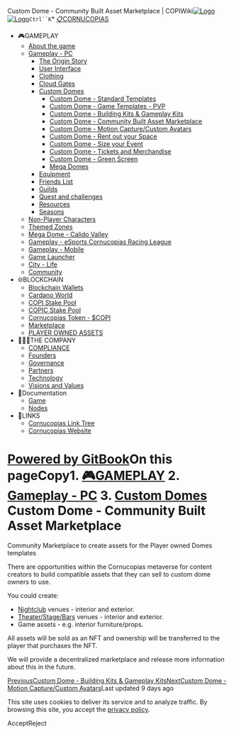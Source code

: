 Custom Dome - Community Built Asset Marketplace | COPIWiki[![Logo](https://copiwiki.cornucopias.io/~gitbook/image?url=https%3A%2F%2F1762761122-files.gitbook.io%2F%7E%2Ffiles%2Fv0%2Fb%2Fgitbook-x-prod.appspot.com%2Fo%2Forganizations%252FVpfHHIHQI6ROs7kspCfa%252Fsites%252Fsite_dzbNR%252Flogo%252FxczoLfMLSrLZyl8UxDSg%252FCornucopias_Logo-White-Medium.png%3Falt%3Dmedia%26token%3Dcfef2e74-c264-4b9d-bc1c-d89788f5dc9c&width=260&dpr=4&quality=100&sign=ce383b9c&sv=2)![Logo](https://copiwiki.cornucopias.io/~gitbook/image?url=https%3A%2F%2F1762761122-files.gitbook.io%2F%7E%2Ffiles%2Fv0%2Fb%2Fgitbook-x-prod.appspot.com%2Fo%2Forganizations%252FVpfHHIHQI6ROs7kspCfa%252Fsites%252Fsite_dzbNR%252Flogo%252FxczoLfMLSrLZyl8UxDSg%252FCornucopias_Logo-White-Medium.png%3Falt%3Dmedia%26token%3Dcfef2e74-c264-4b9d-bc1c-d89788f5dc9c&width=260&dpr=4&quality=100&sign=ce383b9c&sv=2)](/)`Ctrl``K`* [📋CORNUCOPIAS](/)
* 🎮GAMEPLAY
	+ [About the game](/gameplay/about-the-game)
	+ [Gameplay - PC](/gameplay/gameplay-pc)
		- [The Origin Story](/gameplay/gameplay-pc/the-origin-story)
		- [User Interface](/gameplay/gameplay-pc/user-interface)
		- [Clothing](/gameplay/gameplay-pc/clothing)
		- [Cloud Gates](/gameplay/gameplay-pc/cloud-gates)
		- [Custom Domes](/gameplay/gameplay-pc/custom-domes)
			* [Custom Dome - Standard Templates](/gameplay/gameplay-pc/custom-domes/custom-dome-standard-templates)
			* [Custom Dome - Game Templates - PVP](/gameplay/gameplay-pc/custom-domes/custom-dome-game-templates-pvp)
			* [Custom Dome - Building Kits & Gameplay Kits](/gameplay/gameplay-pc/custom-domes/custom-dome-building-kits-and-gameplay-kits)
			* [Custom Dome - Community Built Asset Marketplace](/gameplay/gameplay-pc/custom-domes/custom-dome-community-built-asset-marketplace)
			* [Custom Dome - Motion Capture/Custom Avatars](/gameplay/gameplay-pc/custom-domes/custom-dome-motion-capture-custom-avatars)
			* [Custom Dome - Rent out your Space](/gameplay/gameplay-pc/custom-domes/custom-dome-rent-out-your-space)
			* [Custom Dome - Size your Event](/gameplay/gameplay-pc/custom-domes/custom-dome-size-your-event)
			* [Custom Dome - Tickets and Merchandise](/gameplay/gameplay-pc/custom-domes/custom-dome-tickets-and-merchandise)
			* [Custom Dome - Green Screen](/gameplay/gameplay-pc/custom-domes/custom-dome-green-screen)
			* [Mega Domes](/gameplay/gameplay-pc/custom-domes/mega-domes)
		- [Equipment](/gameplay/gameplay-pc/equipment)
		- [Friends List](/gameplay/gameplay-pc/friends-list)
		- [Guilds](/gameplay/gameplay-pc/guilds)
		- [Quest and challenges](/gameplay/gameplay-pc/quest-and-challenges)
		- [Resources](/gameplay/gameplay-pc/resources)
		- [Seasons](/gameplay/gameplay-pc/seasons)
	+ [Non-Player Characters](/gameplay/non-player-characters)
	+ [Themed Zones](/gameplay/themed-zones)
	+ [Mega Dome - Calido Valley](/gameplay/mega-dome-calido-valley)
	+ [Gameplay - eSports Cornucopias Racing League](/gameplay/gameplay-esports-cornucopias-racing-league)
	+ [Gameplay - Mobile](/gameplay/gameplay-mobile)
	+ [Game Launcher](/gameplay/game-launcher)
	+ [City - Life](/gameplay/city-life)
	+ [Community](/gameplay/community)
* 🌐BLOCKCHAIN
	+ [Blockchain Wallets](/blockchain/blockchain-wallets)
	+ [Cardano World](/blockchain/cardano-world)
	+ [COPI Stake Pool](/blockchain/copi-stake-pool)
	+ [COPIC Stake Pool](/blockchain/copic-stake-pool)
	+ [Cornucopias Token - $COPI](/blockchain/cornucopias-token-usdcopi)
	+ [Marketplace](/blockchain/marketplace)
	+ [PLAYER OWNED ASSETS](/blockchain/player-owned-assets)
* 🧑‍🤝‍🧑THE COMPANY
	+ [COMPLIANCE](/the-company/compliance)
	+ [Founders](/the-company/founders)
	+ [Governance](/the-company/governance)
	+ [Partners](/the-company/partners)
	+ [Technology](/the-company/technology)
	+ [Visions and Values](/the-company/visions-and-values)
* 📖Documentation
	+ [Game](/documentation/game)
	+ [Nodes](/documentation/nodes)
* 🔗LINKS
	+ [Cornucopias Link Tree](https://linktr.ee/cornucopias.game)
	+ [Cornucopias Website](https://www.cornucopias.io)

[Powered by GitBook](https://www.gitbook.com/?utm_source=content&utm_medium=trademark&utm_campaign=PQmCVki2WHg9QcW9pdrX)On this pageCopy1. [🎮GAMEPLAY](/gameplay)
2. [Gameplay - PC](/gameplay/gameplay-pc)
3. [Custom Domes](/gameplay/gameplay-pc/custom-domes)
Custom Dome - Community Built Asset Marketplace
===============================================

Community Marketplace to create assets for the Player owned Domes templates

There are opportunities within the Cornucopias metaverse for content creators to build compatible assets that they can sell to custom dome owners to use.

You could create:

* [Nightclub](/gameplay/gameplay-pc/custom-domes/custom-dome-standard-templates/custom-dome-template-nightclub-experience) venues - interior and exterior.
* [Theater/Stage/Bars](/gameplay/gameplay-pc/custom-domes/custom-dome-standard-templates/custom-dome-template-theatre-stage-live-audience-experience) venues - interior and exterior.
* Game assets - e.g. interior furniture/props.

All assets will be sold as an NFT and ownership will be transferred to the player that purchases the NFT.

We will provide a decentralized marketplace and release more information about this in the future.

[PreviousCustom Dome - Building Kits & Gameplay Kits](/gameplay/gameplay-pc/custom-domes/custom-dome-building-kits-and-gameplay-kits)[NextCustom Dome - Motion Capture/Custom Avatars](/gameplay/gameplay-pc/custom-domes/custom-dome-motion-capture-custom-avatars)Last updated 9 days ago

This site uses cookies to deliver its service and to analyze traffic. By browsing this site, you accept the [privacy policy](https://www.cornucopias.io/privacy-policy).

AcceptReject